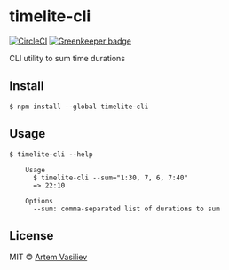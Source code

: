 # timelite-cli 
[![CircleCI](https://circleci.com/gh/artemv/timelite-cli.svg?style=svg)](https://circleci.com/gh/artemv/timelite-cli)
[![Greenkeeper badge](https://badges.greenkeeper.io/artemv/timelite-cli.svg)](https://greenkeeper.io/)

CLI utility to sum time durations

## Install

```
$ npm install --global timelite-cli
```

## Usage

```
$ timelite-cli --help

    Usage
      $ timelite-cli --sum="1:30, 7, 6, 7:40"
      => 22:10

    Options
      --sum: comma-separated list of durations to sum
```

## License

MIT © [Artem Vasiliev](https://github.com/artemv)

